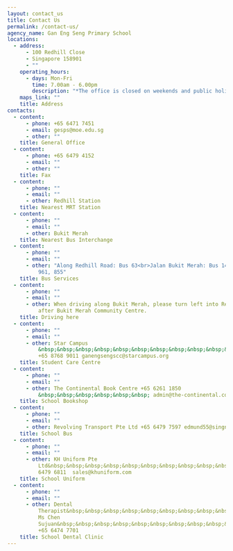 ```yaml
---
layout: contact_us
title: Contact Us
permalink: /contact-us/
agency_name: Gan Eng Seng Primary School
locations:
  - address:
      - 100 Redhill Close
      - Singapore 158901
      - ""
    operating_hours:
      - days: Mon-Fri
        time: 7.00am - 6.00pm
        description: "*The office is closed on weekends and public holidays."
    maps_link: ""
    title: Address
contacts:
  - content:
      - phone: +65 6471 7451
      - email: gesps@moe.edu.sg
      - other: ""
    title: General Office
  - content:
      - phone: +65 6479 4152
      - email: ""
      - other: ""
    title: Fax
  - content:
      - phone: ""
      - email: ""
      - other: Redhill Station
    title: Nearest MRT Station
  - content:
      - phone: ""
      - email: ""
      - other: Bukit Merah
    title: Nearest Bus Interchange
  - content:
      - phone: ""
      - email: ""
      - other: "Along Redhill Road: Bus 63<br>Jalan Bukit Merah: Bus 14, 147, 196, 197,
          961, 855"
    title: Bus Services
  - content:
      - phone: ""
      - email: ""
      - other: When driving along Bukit Merah, please turn left into Redhill Close just
          after Bukit Merah Community Centre.
    title: Driving here
  - content:
      - phone: ""
      - email: ""
      - other: Star Campus
          &nbsp;&nbsp;&nbsp;&nbsp;&nbsp;&nbsp;&nbsp;&nbsp;&nbsp;&nbsp;&nbsp;&nbsp;&nbsp;&nbsp;&nbsp;&nbsp;&nbsp;&nbsp;&nbsp;&nbsp;&nbsp;&nbsp;&nbsp;&nbsp;&nbsp;&nbsp;&nbsp;&nbsp;&nbsp;&nbsp
          +65 8768 9011 ganengsengscc@starcampus.org
    title: Student Care Centre
  - content:
      - phone: ""
      - email: ""
      - other: The Continental Book Centre +65 6261 1850
          &nbsp;&nbsp;&nbsp;&nbsp;&nbsp;&nbsp; admin@the-continental.com.sg
    title: School Bookshop
  - content:
      - phone: ""
      - email: ""
      - other: Revolving Transport Pte Ltd +65 6479 7597 edmund55@singnet.com.sg
    title: School Bus
  - content:
      - phone: ""
      - email: ""
      - other: KH Uniform Pte
          Ltd&nbsp;&nbsp;&nbsp;&nbsp;&nbsp;&nbsp;&nbsp;&nbsp;&nbsp;&nbsp;&nbsp;&nbsp;&nbsp;&nbsp;&nbsp;  +65
          6479 6811  sales@khuniform.com
    title: School Uniform
  - content:
      - phone: ""
      - email: ""
      - other: Dental
          Therapist&nbsp;&nbsp;&nbsp;&nbsp;&nbsp;&nbsp;&nbsp;&nbsp;&nbsp;&nbsp;&nbsp;&nbsp;&nbsp;&nbsp;&nbsp;&nbsp;&nbsp;&nbsp;&nbsp;&nbsp;&nbsp;&nbsp;&nbsp;&nbsp;
          Ms Chen
          Sujuan&nbsp;&nbsp;&nbsp;&nbsp;&nbsp;&nbsp;&nbsp;&nbsp;&nbsp;&nbsp;&nbsp;&nbsp;&nbsp;&nbsp;&nbsp;&nbsp;&nbsp;&nbsp;&nbsp;&nbsp;&nbsp;&nbsp;&nbsp;&nbsp;
          +65 6474 7701
    title: School Dental Clinic
---
```

